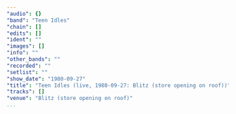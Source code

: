 ```yaml
---
"audio": {}
"band": "Teen Idles"
"chain": []
"edits": []
"ident": ""
"images": []
"info": ""
"other_bands": ""
"recorded": ""
"setlist": ""
"show_date": "1980-09-27"
"title": "Teen Idles (live, 1980-09-27: Blitz (store opening on roof))"
"tracks": []
"venue": "Blitz (store opening on roof)"
...
```


